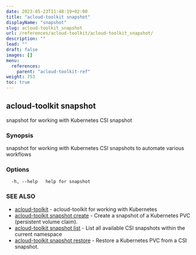 ```yaml
---
date: 2023-05-23T11:48:19+02:00
title: "acloud-toolkit snapshot"
displayName: "snapshot"
slug: acloud-toolkit_snapshot
url: /references/acloud-toolkit/acloud-toolkit_snapshot/
description: ""
lead: ""
draft: false
images: []
menu:
  references:
    parent: "acloud-toolkit-ref"
weight: 753
toc: true
---
```

## acloud-toolkit snapshot

snapshot for working with Kubernetes CSI snapshot

### Synopsis

snapshot for working with Kubernetes CSI snapshots to automate various workflows

### Options

```
  -h, --help   help for snapshot
```

### SEE ALSO

* [acloud-toolkit](/references/acloud-toolkit/acloud-toolkit/)	 - acloud-toolkit for working with Kubernetes
* [acloud-toolkit snapshot create](/references/acloud-toolkit/acloud-toolkit_snapshot_create/)	 - Create a snapshot of a Kubernetes PVC (persistent volume claim).
* [acloud-toolkit snapshot list](/references/acloud-toolkit/acloud-toolkit_snapshot_list/)	 - List all available CSI snapshots within the current namespace
* [acloud-toolkit snapshot restore](/references/acloud-toolkit/acloud-toolkit_snapshot_restore/)	 - Restore a Kubernetes PVC from a CSI snapshot.

